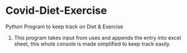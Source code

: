 # Covid-Diet-Exercise
Python Program to keep track on Diet &amp; Exercise

1. This program takes input from uses and appends the entry into excel sheet, this whole console is made simplified to keep track easily.
